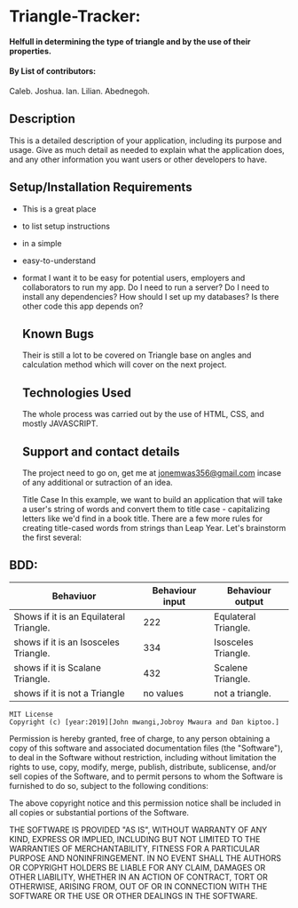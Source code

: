 # Triangle-Tracker:

#### Helfull in determining the type of triangle and by the use of their properties.

#### By List of contributors:

Caleb.
Joshua.
Ian.
Lilian.
Abednegoh.

## Description

This is a detailed description of your application, including its purpose and usage.  Give as much detail as needed to explain what the application does, and any other information you want users or other developers to have.

## Setup/Installation Requirements

-   This is a great place
-   to list setup instructions
-   in a simple
-   easy-to-understand
-   format
    I want it to be easy for potential users, employers and collaborators to run my app. Do I need to run a server? Do I need to install any dependencies? How should I set up my databases? Is there other code this app depends on?
    ## Known Bugs
    Their is still a lot to be covered on Triangle base on angles and calculation method which will cover on the next project.
    ## Technologies Used
    The whole process was carried out by the use of HTML, CSS, and mostly JAVASCRIPT.
    ## Support and contact details
    The project need to go on, get me at jonemwas356@gmail.com incase of any additional or sutraction of an idea.

    Title Case
    In this example, we want to build an application that will take a user's string of words and convert them to title case - capitalizing letters like we'd find in a book title. There are a few more rules for creating title-cased words from strings than Leap Year. Let's brainstorm the first several:

## BDD:
| Behaviuor                               | Behaviour input | Behaviour output     |
|-----------------------------------------|-----------------|----------------------|
| Shows if it is an Equilateral Triangle. | 222             | Equlateral Triangle. |
| shows if it is an Isosceles Triangle.   | 334             | Isosceles Triangle.  |
| shows if it is Scalane Triangle.        | 432             | Scalene Triangle.    |
| shows if it is not a Triangle           | no values       | not a triangle.      |

    MIT License
    Copyright (c) [year:2019][John mwangi,Jobroy Mwaura and Dan kiptoo.]

Permission is hereby granted, free of charge, to any person obtaining a copy of this software and associated documentation files (the "Software"), to deal in the Software without restriction, including without limitation the rights to use, copy, modify, merge, publish, distribute, sublicense, and/or sell copies of the Software, and to permit persons to whom the Software is furnished to do so, subject to the following conditions:

The above copyright notice and this permission notice shall be included in all copies or substantial portions of the Software.

THE SOFTWARE IS PROVIDED "AS IS", WITHOUT WARRANTY OF ANY KIND, EXPRESS OR IMPLIED, INCLUDING BUT NOT LIMITED TO THE WARRANTIES OF MERCHANTABILITY, FITNESS FOR A PARTICULAR PURPOSE AND NONINFRINGEMENT. IN NO EVENT SHALL THE AUTHORS OR COPYRIGHT HOLDERS BE LIABLE FOR ANY CLAIM, DAMAGES OR OTHER LIABILITY, WHETHER IN AN ACTION OF CONTRACT, TORT OR OTHERWISE, ARISING FROM, OUT OF OR IN CONNECTION WITH THE SOFTWARE OR THE USE OR OTHER DEALINGS IN THE SOFTWARE.
